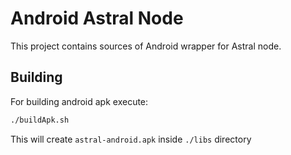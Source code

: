 # Android Astral Node

This project contains sources of Android wrapper for Astral node.

## Building

For building android apk execute:
```sh
./buildApk.sh
```
This will create `astral-android.apk` inside `./libs` directory
